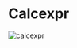 # Calcexpr

![calcexpr](https://github.com/user-attachments/assets/709d6c26-b18d-46b6-a928-36912bfca94f)
